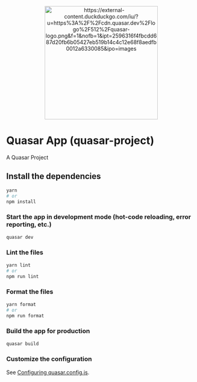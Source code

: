 <p align="center">
  <img alt="https://external-content.duckduckgo.com/iu/?u=https%3A%2F%2Fcdn.quasar.dev%2Flogo%2F512%2Fquasar-logo.png&f=1&nofb=1&ipt=2596316f4fbcdd687d20fb6b05427eb519b14c4c12e68f8aedfb0012a6330085&ipo=images" width="300">
</p>


# Quasar App (quasar-project)

A Quasar Project

## Install the dependencies
```bash
yarn
# or
npm install
```

### Start the app in development mode (hot-code reloading, error reporting, etc.)
```bash
quasar dev
```


### Lint the files
```bash
yarn lint
# or
npm run lint
```


### Format the files
```bash
yarn format
# or
npm run format
```



### Build the app for production
```bash
quasar build
```

### Customize the configuration
See [Configuring quasar.config.js](https://v2.quasar.dev/quasar-cli-webpack/quasar-config-js).
